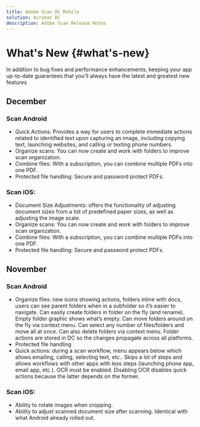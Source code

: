 ```yaml
---
title: Adobe Scan DC Mobile
solution: Acrobat DC
description: Adobe Scan Release Notes
---
```


# What's New {#what's-new}

In addition to bug fixes and performance enhancements, keeping your app up-to-date guarantees that you'll always have the latest and greatest new features

## December

### Scan Android 

* Quick Actions: Provides a way for users to complete immediate actions related to identified text upon capturing an image, including copying text, launching websites, and calling or texting phone numbers.
* Organize scans: You can now create and work with folders to improve scan organization.
* Combine files: With a subscription, you can combine multiple PDFs into one PDF.
* Protected file handling: Secure and password protect PDFs.

### Scan iOS: 

* Document Size Adjustments: offers the functionality of adjusting document sizes from a list of predefined paper sizes, as well as adjusting the image scale.
* Organize scans: You can now create and work with folders to improve scan organization.
* Combine files: With a subscription, you can combine multiple PDFs into one PDF.
* Protected file handling: Secure and password protect PDFs.


## November

### Scan Android 

* Organize files: new icons showing actions, folders inline with docs, users can see parent folders when in a subfolder so it’s easier to navigate. Can easily create folders in folder on the fly (and rename). Empty folder graphic shows what’s empty. Can move folders around on the fly via context menu. Can select any number of files/folders and move all at once. Can also delete folders via context menu. Folder actions are stored in DC so the changes propagate across all platforms. 
* Protected file handling
* Quick actions: during a scan workflow, menu appears below which allows emailing, calling, selecting text, etc.. Skips a lot of steps and allows workflows with other apps with less steps (launching phone app, email app, etc.). OCR must be enabled. Disabling OCR disables quick actions because the latter depends on the former. 
  
### Scan iOS: 

* Ability to rotate images when cropping. 
* Ability to adjust scanned document size after scanning. Identical with what Android already rolled out. 
